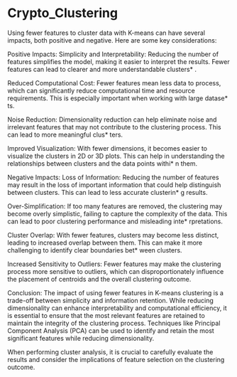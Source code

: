 # Crypto_Clustering
Using fewer features to cluster data with K-means can have several impacts, both positive and negative. Here are some key considerations:

Positive Impacts: Simplicity and Interpretability: Reducing the number of features simplifies the model, making it easier to interpret the results. Fewer features can lead to clearer and more understandable clusters* .

Reduced Computational Cost: Fewer features mean less data to process, which can significantly reduce computational time and resource requirements. This is especially important when working with large datase* ts.

Noise Reduction: Dimensionality reduction can help eliminate noise and irrelevant features that may not contribute to the clustering process. This can lead to more meaningful clus* ters.

Improved Visualization: With fewer dimensions, it becomes easier to visualize the clusters in 2D or 3D plots. This can help in understanding the relationships between clusters and the data points withi* n them.

Negative Impacts: Loss of Information: Reducing the number of features may result in the loss of important information that could help distinguish between clusters. This can lead to less accurate clusterin* g results.

Over-Simplification: If too many features are removed, the clustering may become overly simplistic, failing to capture the complexity of the data. This can lead to poor clustering performance and misleading inte* rpretations.

Cluster Overlap: With fewer features, clusters may become less distinct, leading to increased overlap between them. This can make it more challenging to identify clear boundaries bet* ween clusters.

Increased Sensitivity to Outliers: Fewer features may make the clustering process more sensitive to outliers, which can disproportionately influence the placement of centroids and the overall clustering outcome.

Conclusion: The impact of using fewer features in K-means clustering is a trade-off between simplicity and information retention. While reducing dimensionality can enhance interpretability and computational efficiency, it is essential to ensure that the most relevant features are retained to maintain the integrity of the clustering process. Techniques like Principal Component Analysis (PCA) can be used to identify and retain the most significant features while reducing dimensionality.

When performing cluster analysis, it is crucial to carefully evaluate the results and consider the implications of feature selection on the clustering outcome.
